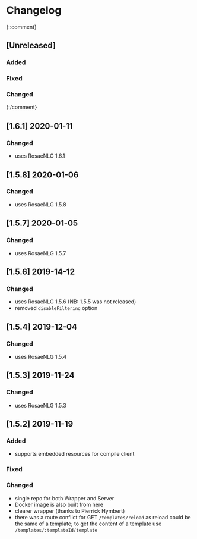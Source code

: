 # Changelog

{::comment}
## [Unreleased]
### Added
### Fixed
### Changed
{:/comment}

## [1.6.1] 2020-01-11

### Changed

* uses RosaeNLG 1.6.1


## [1.5.8] 2020-01-06

### Changed

* uses RosaeNLG 1.5.8


## [1.5.7] 2020-01-05

### Changed

* uses RosaeNLG 1.5.7


## [1.5.6] 2019-14-12

### Changed

* uses RosaeNLG 1.5.6 (NB: 1.5.5 was not released)
* removed `disableFiltering` option


## [1.5.4] 2019-12-04

### Changed

* uses RosaeNLG 1.5.4


## [1.5.3] 2019-11-24

### Changed

* uses RosaeNLG 1.5.3


## [1.5.2] 2019-11-19

### Added

* supports embedded resources for compile client

### Fixed

### Changed

* single repo for both Wrapper and Server
* Docker image is also built from here
* clearer wrapper (thanks to Pierrick Hymbert)
* there was a route conflict for GET `/templates/reload` as reload could be the same of a template; to get the content of a template use `/templates/:templateId/template`
